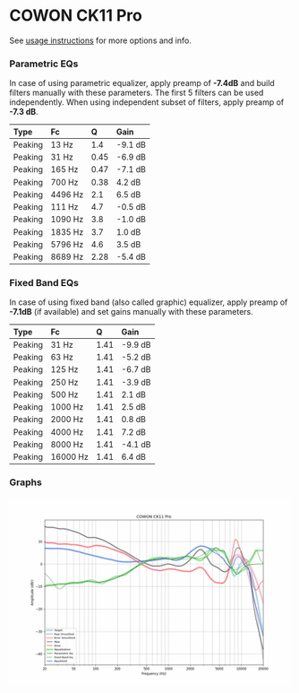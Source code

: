 # COWON CK11 Pro
See [usage instructions](https://github.com/jaakkopasanen/AutoEq#usage) for more options and info.

### Parametric EQs
In case of using parametric equalizer, apply preamp of **-7.4dB** and build filters manually
with these parameters. The first 5 filters can be used independently.
When using independent subset of filters, apply preamp of **-7.3 dB**.

| Type    | Fc      |    Q | Gain    |
|:--------|:--------|:-----|:--------|
| Peaking | 13 Hz   | 1.4  | -9.1 dB |
| Peaking | 31 Hz   | 0.45 | -6.9 dB |
| Peaking | 165 Hz  | 0.47 | -7.1 dB |
| Peaking | 700 Hz  | 0.38 | 4.2 dB  |
| Peaking | 4496 Hz | 2.1  | 6.5 dB  |
| Peaking | 111 Hz  | 4.7  | -0.5 dB |
| Peaking | 1090 Hz | 3.8  | -1.0 dB |
| Peaking | 1835 Hz | 3.7  | 1.0 dB  |
| Peaking | 5796 Hz | 4.6  | 3.5 dB  |
| Peaking | 8689 Hz | 2.28 | -5.4 dB |

### Fixed Band EQs
In case of using fixed band (also called graphic) equalizer, apply preamp of **-7.1dB**
(if available) and set gains manually with these parameters.

| Type    | Fc       |    Q | Gain    |
|:--------|:---------|:-----|:--------|
| Peaking | 31 Hz    | 1.41 | -9.9 dB |
| Peaking | 63 Hz    | 1.41 | -5.2 dB |
| Peaking | 125 Hz   | 1.41 | -6.7 dB |
| Peaking | 250 Hz   | 1.41 | -3.9 dB |
| Peaking | 500 Hz   | 1.41 | 2.1 dB  |
| Peaking | 1000 Hz  | 1.41 | 2.5 dB  |
| Peaking | 2000 Hz  | 1.41 | 0.8 dB  |
| Peaking | 4000 Hz  | 1.41 | 7.2 dB  |
| Peaking | 8000 Hz  | 1.41 | -4.1 dB |
| Peaking | 16000 Hz | 1.41 | 6.4 dB  |

### Graphs
![](./COWON%20CK11%20Pro.png)
